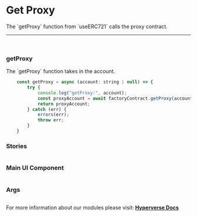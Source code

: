 # Get Proxy

<p> The `getProxy` function from `useERC721` calls the proxy contract. </p>

---

<br>

### getProxy

<p> The `getProxy` function takes in the account. </p>

```jsx
	const getProxy = async (account: string | null) => {
		try {
			console.log("getProxy:", account);
			const proxyAccount = await factoryContract.getProxy(account);
			return proxyAccount;
		} catch (err) {
			errors(err);
			throw err;
		}
	}
```

### Stories

```jsx

```

### Main UI Component

```jsx

```

### Args

```jsx

```

For more information about our modules please visit: [**Hyperverse Docs**](docs.hyperverse.dev)

